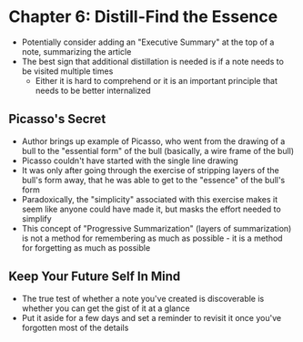 # Chapter 6: Distill-Find the Essence

* Potentially consider adding an "Executive Summary" at the top of a note, summarizing the article
* The best sign that additional distillation is needed is if a note needs to be visited multiple times
  * Either it is hard to comprehend or it is an important principle that needs to be better internalized

## Picasso's Secret

* Author brings up example of Picasso, who went from the drawing of a bull to the "essential form" of the bull (basically, a wire frame of the bull)
* Picasso couldn't have started with the single line drawing
* It was only after going through the exercise of stripping layers of the bull's form away, that he was able to get to the "essence" of the bull's form
* Paradoxically, the "simplicity" associated with this exercise makes it seem like anyone could have made it, but masks the effort needed to simplify
* This concept of "Progressive Summarization" (layers of summarization) is not a method for remembering as much as possible - it is a method for forgetting as much as possible

## Keep Your Future Self In Mind

* The true test of whether a note you've created is discoverable is whether you can get the gist of it at a glance
* Put it aside for a few days and set a reminder to revisit it once you've forgotten most of the details
